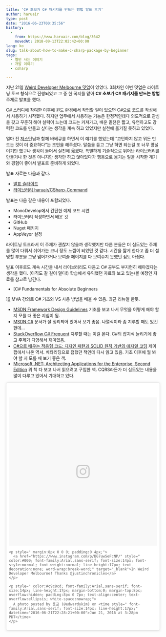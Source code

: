 ```yaml
---
title: 'C# 초보가 C# 패키지를 만드는 방법 발표 후기'
author: haruair
type: post
date: "2016-06-23T00:35:56"
history:
  - 
    from: https://www.haruair.com/blog/3642
    movedAt: 2018-09-13T22:02:42+00:00
lang: ko
slug: talk-about-how-to-make-c-sharp-package-by-beginner
tags:
  - 멜번 사는 이야기
  - 개발 이야기
  - csharp

---
```

지난 21일 [Weird Developer Melbourne 밋업][1]이 있었다. 3회차인 이번 밋업은 라이트닝 토크 형식으로 진행되었고 그 중 한 꼭지를 맡아 **C# 초보가 C# 패키지를 만드는 방법** 주제로 발표를 했다.

[C# 스터디][2]에 참여한 이후에 윈도 환경에서 작업할 일이 있으면 C#으로 코드를 작성해서 사용하기 시작했다. 하지만 업무에서 사용하는 기능은 한정적인데다 의도적으로 관심을 갖고 꾸준히 해야 실력이 느는데 코드는 커져가고, 배운 밑천은 짧고, 유연하고도 강력한 코드를 만들고 싶다는 생각을 계속 하고 있었지만 실천에 옮기질 못하고 있었다.

얼마 전 [저스틴][3]님과 함께 바베큐를 하면서 이 얘기를 했었는데 &#8220;고민하지 않고 뭐든 만드는 것이 더 중요하다&#8221;는 조언을 해주셨다. 말씀을 듣고 그냥 하면 되는걸 또 너무 망설이기만 했구나 생각이 들어서 실천에 옮겼다. 특별하게 기술적으로 뛰어난 라이브러리를 만들거나 한 것은 아니지만 생각만 하고 앉아있다가 행동으로 옮기는 일을 시작한 계기와 경험이 좋아서 발표로 준비하게 되었다.

발표 자료는 다음과 같다.

  * [발표 슬라이드][4]
  * [라이브러리 haruair/CSharp-Command][5]

발표는 다음 같은 내용이 포함되었다.

  * MonoDevelop에서 간단한 예제 코드 시연
  * 라이브러리 작성하면서 배운 것
  * GitHub
  * Nuget 패키지
  * AppVeyor 설정

라이트닝 토크라서 이 주제가 괜찮지 않을까 생각했지만 다른 분들은 더 심도있는 주제를 많이 다뤄서 쉬어가는 코너 정도 느낌이 되었던 것 같다. 시간을 짧게 한다고 좀 더 설명할 부분을 그냥 넘어가거나 보여줄 페이지를 다 보여주지 못했던 점도 아쉽다.

발표 이후로도 계속 시간을 내서 라이브러리도 다듬고 C# 공부도 부지런히 해야겠다는 생각을 했다. (아직도 갈 길이 멀다!) 학습에서 유익했던 자료와 보고 있는/볼 예정인 자료를 참고로 남긴다.

  * [C# Fundamentals for Absolute Beginners
  
][6] MVA 강의로 C# 기초와 VS 사용 방법을 배울 수 있음. 최근 리뉴얼 한듯.
  * [MSDN Framework Design Guidelines][7] 기초를 보고 나서 무엇을 어떻게 해야 할지 모를 때 좋은 지침이 됨.
  * [MSDN C#][8] 문서가 잘 정리되어 있어서 보기 좋음. 나열식이라 좀 지루할 때도 있긴 한데&#8230;
  * [StackOverflow C# Frequent][9] 지루할 때는 이걸 본다. C#의 잡지식 늘리기에 좋고 주제가 다양해서 재미있음.
  * [C#으로 배우는 적응형 코드: 디자인 패턴과 SOLID 원칙 기반의 애자일 코딩][10] 제이펍에서 나온 역서. 베타리딩으로 접했던 책인데 다시 읽고 있음. 기초 이후에 뭘 봐야 할 지 모를 때 보기 좋은 책.
  * [Microsoft .NET: Architecting Applications for the Enterprise, Second Edition][11] 위 책 다 보고 나서 읽으려고 구입한 책. CQRS라든가 더 심도있는 내용을 많이 다루고 있어서 기대하고 있다.

<blockquote class="instagram-media" data-instgrm-captioned data-instgrm-version="7" style=" background:#FFF; border:0; border-radius:3px; box-shadow:0 0 1px 0 rgba(0,0,0,0.5),0 1px 10px 0 rgba(0,0,0,0.15); margin: 1px; max-width:658px; padding:0; width:99.375%; width:-webkit-calc(100% - 2px); width:calc(100% - 2px);">
  <div style="padding:8px;">
    <div style=" background:#F8F8F8; line-height:0; margin-top:40px; padding:50.0% 0; text-align:center; width:100%;">
      <div style=" background:url(data:image/png;base64,iVBORw0KGgoAAAANSUhEUgAAACwAAAAsCAMAAAApWqozAAAABGdBTUEAALGPC/xhBQAAAAFzUkdCAK7OHOkAAAAMUExURczMzPf399fX1+bm5mzY9AMAAADiSURBVDjLvZXbEsMgCES5/P8/t9FuRVCRmU73JWlzosgSIIZURCjo/ad+EQJJB4Hv8BFt+IDpQoCx1wjOSBFhh2XssxEIYn3ulI/6MNReE07UIWJEv8UEOWDS88LY97kqyTliJKKtuYBbruAyVh5wOHiXmpi5we58Ek028czwyuQdLKPG1Bkb4NnM+VeAnfHqn1k4+GPT6uGQcvu2h2OVuIf/gWUFyy8OWEpdyZSa3aVCqpVoVvzZZ2VTnn2wU8qzVjDDetO90GSy9mVLqtgYSy231MxrY6I2gGqjrTY0L8fxCxfCBbhWrsYYAAAAAElFTkSuQmCC); display:block; height:44px; margin:0 auto -44px; position:relative; top:-22px; width:44px;">
      </div>
    </div>
    
    <p style=" margin:8px 0 0 0; padding:0 4px;">
      <a href="https://www.instagram.com/p/BG7uwSeFcNP/" style=" color:#000; font-family:Arial,sans-serif; font-size:14px; font-style:normal; font-weight:normal; line-height:17px; text-decoration:none; word-wrap:break-word;" target="_blank">In Weird Developer Melbourne! Thanks @justinchronicles</a>
    </p>
    
    <p style=" color:#c9c8cd; font-family:Arial,sans-serif; font-size:14px; line-height:17px; margin-bottom:0; margin-top:8px; overflow:hidden; padding:8px 0 7px; text-align:center; text-overflow:ellipsis; white-space:nowrap;">
      A photo posted by 용균 (@edwardykim) on <time style=" font-family:Arial,sans-serif; font-size:14px; line-height:17px;" datetime="2016-06-21T22:28:21+00:00">Jun 21, 2016 at 3:28pm PDT</time>
    </p>
  </div>
</blockquote>

 [1]: http://www.meetup.com/en-AU/Weird-Developers-Melbourne/events/231588280/
 [2]: http://haruair.com/blog/1904#dotnet-study
 [3]: https://twitter.com/justinchronicle
 [4]: https://gist.github.com/haruair/310349a9e1e9f59a10a8c7b190f3f246
 [5]: https://github.com/haruair/csharp-command
 [6]: https://mva.microsoft.com/en-us/training-courses/c-fundamentals-for-absolute-beginners-16169
 [7]: https://msdn.microsoft.com/en-us/library/ms229042(v=vs.110).aspx
 [8]: https://msdn.microsoft.com/en-au/library/67ef8sbd.aspx
 [9]: http://stackoverflow.com/questions/tagged/c%23?sort=frequent
 [10]: http://jpub.tistory.com/530
 [11]: https://blogs.msdn.microsoft.com/microsoft_press/2014/09/10/new-book-microsoft-net-architecting-applications-for-the-enterprise-second-edition/
